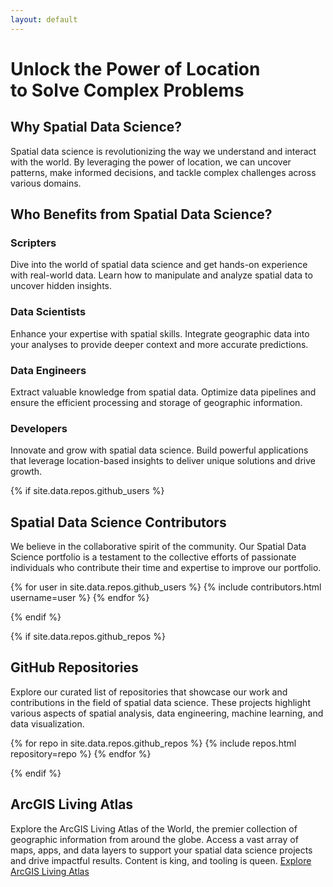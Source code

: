 ```yaml
---
layout: default
---
```


# Unlock the Power of Location <br>to Solve Complex Problems

## Why Spatial Data Science?

Spatial data science is revolutionizing the way we understand and interact with the world. By leveraging the power of location, we can uncover patterns, make informed decisions, and tackle complex challenges across various domains.

## Who Benefits from Spatial Data Science?

### Scripters
Dive into the world of spatial data science and get hands-on experience with real-world data. Learn how to manipulate and analyze spatial data to uncover hidden insights.

### Data Scientists
Enhance your expertise with spatial skills. Integrate geographic data into your analyses to provide deeper context and more accurate predictions.

### Data Engineers
Extract valuable knowledge from spatial data. Optimize data pipelines and ensure the efficient processing and storage of geographic information.

### Developers
Innovate and grow with spatial data science. Build powerful applications that leverage location-based insights to deliver unique solutions and drive growth.

{% if site.data.repos.github_users %}

## Spatial Data Science Contributors
We believe in the collaborative spirit of the community. Our Spatial Data Science portfolio is a testament to the collective efforts of passionate individuals who contribute their time and expertise to improve our portfolio.

<div class="flow-layout">
  {% for user in site.data.repos.github_users %}
    {% include contributors.html username=user %}
  {% endfor %}
</div>

{% endif %}

{% if site.data.repos.github_repos %}

## GitHub Repositories
Explore our curated list of repositories that showcase our work and contributions in the field of spatial data science. These projects highlight various aspects of spatial analysis, data engineering, machine learning, and data visualization.

<div class="flow-layout">
  {% for repo in site.data.repos.github_repos %}
    {% include repos.html repository=repo %}
  {% endfor %}
</div>

{% endif %}

## ArcGIS Living Atlas
Explore the ArcGIS Living Atlas of the World, the premier collection of geographic information from around the globe. Access a vast array of maps, apps, and data layers to support your spatial data science projects and drive impactful results. Content is king, and tooling is queen. [Explore ArcGIS Living Atlas](https://livingatlas.arcgis.com/en/browse/#d=1&categories=New+and+Noteworthy&type=layers&cont=true&authoritative=true&srt=numviews)



